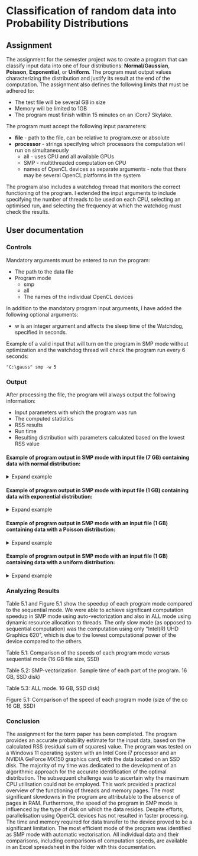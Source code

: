 # Classification of random data into Probability Distributions

## Assignment

The assignment for the semester project was to create a program that can classify input data into one of four distributions: **Normal/Gaussian**, **Poisson**,
**Exponential**, or **Uniform**. The program must output values characterizing the distribution and justify its result at the end of the computation. The
assignment also defines the following limits that must be adhered to:
* The test file will be several GB in size
* Memory will be limited to 1GB
* The program must finish within 15 minutes on an iCore7 Skylake.
  
The program must accept the following input parameters:
* **file** - path to the file, can be relative to program.exe or absolute
* **processor** - strings specifying which processors the computation will run on simultaneously
  * all - uses CPU and all available GPUs
  * SMP - multithreaded computation on CPU
  * names of OpenCL devices as separate arguments - note that there may be several OpenCL platforms in the system

The program also includes a watchdog thread that monitors the correct
functioning of the program. 
I extended the input arguments to include specifying the number of threads to be used on each CPU, selecting an optimised run, and selecting the frequency at which the watchdog must check the results.


## User documentation
### Controls
Mandatory arguments must be entered to run the program:
* The path to the data file
* Program mode
  * smp
  * all
  * The names of the individual OpenCL devices

In addition to the mandatory program input arguments, I have added the following optional arguments:
* w is an integer argument and affects the sleep time of the Watchdog, specified in seconds.
  
Example of a valid input that will turn on the program in SMP mode without optimization and the watchdog thread will check the program run every 6 seconds:

```
"C:\gauss" smp -w 5
```

### Output
After processing the file, the program will always output the following information:

* Input parameters with which the program was run
* The computed statistics
* RSS results
* Run time
* Resulting distribution with parameters calculated based on the lowest RSS value

#### Example of program output in SMP mode with input file (7 GB) containing data with normal distribution:

<details close>
<summary>Expand example</summary>

```bash
                        [Initial parameters]
-------------------------------------------------
> File:                         C:\delete\gauss
> Mode:                         smp
> Number of threads:            8
> Optimalization:               TRUE
> Watchdog timer:               2 sec


> Started ..

                        [Statistics]
-------------------------------------------------
> n:                            1000000000
> sum:                          -3572.2
> mean:                         -3.5722e-06
> variance:                     1.00005
> min:                          -6.10922
> max:                          5.87261
> isNegative:                   1
> isInteger:                    0


                        [Results]
-------------------------------------------------
> Gauss RSS:                    0.00079459
> Poisson RSS:                  -nan(ind)
> Exponential RSS:              0.588353
> Uniform RSS:                  0.477286



                        [Time]
-------------------------------------------------
> Statistics computing time:    3.02456 sec.
> Histogram computing time:     4.37617 sec.
> RSS computing time:           0.0003251 sec.
> TOTAL TIME:                   7.40135 sec.

> Input data have 'Gauss/Normal distribution' with mean=-3.5722e-06 and variance=1.00005
```

</details>

#### Example of program output in SMP mode with input file (1 GB) containing data with exponential distribution:

<details close>
<summary>Expand example</summary>
  
```bash
                        [Initial parameters]
-------------------------------------------------
> File:                         C:\delete\exp
> Mode:                         smp
> Number of threads:            8
> Optimalization:               TRUE
> Watchdog timer:               2 sec


> Started ..

                        [Statistics]
-------------------------------------------------
> n:                            137524224
> sum:                          1.37528e+08
> mean:                         1.00003
> variance:                     1.00015
> min:                          0
> max:                          20.9085
> isNegative:                   0
> isInteger:                    0


                        [Results]
-------------------------------------------------
> Gauss RSS:                    0.24959
> Poisson RSS:                  0.17973
> Exponential RSS:              0.121527
> Uniform RSS:                  0.558112


                        [Time]
-------------------------------------------------
> Statistics computing time:    4.54918 sec.
> Histogram computing time:     0.803888 sec.
> RSS computing time:           0.0002501 sec.
> TOTAL TIME:                   5.35362 sec.

> Input data have 'Exponential distribution' with lambda=0.99997
```

</details>

#### Example of program output in SMP mode with an input file (1 GB) containing data with a Poisson distribution:

<details close>
<summary>Expand example</summary>

```bash
                        [Initial parameters]
-------------------------------------------------
> File:                         C:\delete\poisson
> Mode:                         smp
> Number of threads:            8
> Optimalization:               TRUE
> Watchdog timer:               2 sec


> Started ..

                        [Statistics]
-------------------------------------------------
> n:                            141318656
> sum:                          1.41323e+08
> mean:                         1.00003
> variance:                     0.999858
> min:                          0
> max:                          10
> isNegative:                   0
> isInteger:                    1


                        [Results]
-------------------------------------------------
> Gauss RSS:                    0.0203551
> Poisson RSS:                  2.58775e-09
> Exponential RSS:              0.402114
> Uniform RSS:                  0.208506


                        [Time]
-------------------------------------------------
> Statistics computing time:    3.32517 sec.
> Histogram computing time:     0.688783 sec.
> RSS computing time:           0.0001357 sec.
> TOTAL TIME:                   4.01441 sec.

> Input data have 'Poisson distribution' with lambda=1.00003

```

</details>

#### Example of program output in SMP mode with an input file (1 GB) containing data with a uniform distribution:

<details close>
<summary>Expand example</summary>
  
```bash
                        [Initial parameters]
-------------------------------------------------
> File:                         C:\delete\uniform
> Mode:                         smp
> Number of threads:            8
> Optimalization:               TRUE
> Watchdog timer:               2 sec


> Started ..

                        [Statistics]
-------------------------------------------------
> n:                            133684224
> sum:                          6.68395e+07
> mean:                         0.49998
> variance:                     0.0833297
> min:                          0
> max:                          1
> isNegative:                   0
> isInteger:                    0


                        [Results]
-------------------------------------------------
> Gauss RSS:                    3.82184
> Poisson RSS:                  7.97942
> Exponential RSS:              7.39103
> Uniform RSS:                  0.0357194


                        [Time]
-------------------------------------------------
> Statistics computing time:    4.0244 sec.
> Histogram computing time:     0.654257 sec.
> RSS computing time:           0.0001364 sec.
> TOTAL TIME:                   4.67911 sec.

> Input data have 'Uniform distribution' with a=0 and b=1
```

</details>

### Analyzing Results

Table 5.1 and Figure 5.1 show the speedup of each program mode compared to the sequential mode. We were able to achieve significant computation speedup in SMP mode using auto-vectorization and also in ALL mode using dynamic resource allocation to threads.
The only slow mode (as opposed to sequential computation) was the computation using only "Intel(R) UHD Graphics 620", which is due to the lowest computational power of the device compared to the others.

Table 5.1: Comparison of the speeds of each program mode versus sequential mode (16 GB file size, SSD)

Table 5.2: SMP-vectorization. Sample time of each part of the program. 16 GB, SSD disk)

Table 5.3: ALL mode. 16 GB, SSD disk)

Figure 5.1: Comparison of the speed of each program mode (size of the co
16 GB, SSD)

### Conclusion
The assignment for the term paper has been completed. The program provides an accurate probability estimate for the input data, based on the calculated RSS (residual sum of squares) value. 
The program was tested on a Windows 11 operating system with an Intel Core i7 processor and an NVIDIA GeForce MX150 graphics card, with the data located on an SSD disk. 
The majority of my time was dedicated to the development of an algorithmic approach for the accurate identification of the optimal distribution. The subsequent challenge was to ascertain why the maximum CPU utilisation could not be employed. This work provided a practical overview of the functioning of threads and memory pages. 
The most significant slowdowns in the program are attributable to the absence of pages in RAM. Furthermore, the speed of the program in SMP mode is influenced by the type of disk on which the data resides. Despite efforts, parallelisation using OpenCL devices has not resulted in faster processing. The time and memory required for data transfer to the device proved to be a significant limitation. The most efficient mode of the program was identified as SMP mode with automatic vectorisation.
All individual data and their comparisons, including comparisons of computation speeds, are available in an Excel spreadsheet in the folder with this documentation.
